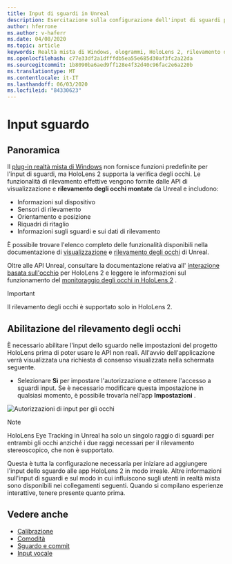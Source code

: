 ```yaml
---
title: Input di sguardi in Unreal
description: Esercitazione sulla configurazione dell'input di sguardi per HoloLens e Unreal Engine
author: hferrone
ms.author: v-haferr
ms.date: 04/08/2020
ms.topic: article
keywords: Realtà mista di Windows, ologrammi, HoloLens 2, rilevamento degli occhi, input dello sguardo, visualizzazione montata a capo, Unreal Engine
ms.openlocfilehash: c77e33df2a1dfffdb5ea55e685d30af3fc2a22da
ms.sourcegitcommit: 1b8090ba6aed9ff128e4f32d40c96fac2e6a220b
ms.translationtype: MT
ms.contentlocale: it-IT
ms.lasthandoff: 06/03/2020
ms.locfileid: "84330623"
---
```

# <a name="gaze-input"></a>Input sguardo

## <a name="overview"></a>Panoramica

Il [plug-in realtà mista di Windows](https://docs.unrealengine.com/Platforms/VR/WMR/index.html) non fornisce funzioni predefinite per l'input di sguardi, ma HoloLens 2 supporta la verifica degli occhi. Le funzionalità di rilevamento effettive vengono fornite dalle API di visualizzazione e **rilevamento degli occhi** **montate** da Unreal e includono:

- Informazioni sul dispositivo
- Sensori di rilevamento
- Orientamento e posizione
- Riquadri di ritaglio
- Informazioni sugli sguardi e sui dati di rilevamento

È possibile trovare l'elenco completo delle funzionalità disponibili nella documentazione di [visualizzazione](https://docs.unrealengine.com/BlueprintAPI/Input/HeadMountedDisplay/index.html) e [rilevamento degli occhi](https://docs.unrealengine.com/BlueprintAPI/EyeTracking/index.html) di Unreal. 

Oltre alle API Unreal, consultare la documentazione relativa all' [interazione basata sull'occhio](eye-gaze-interaction.md) per HoloLens 2 e leggere le informazioni sul funzionamento del [monitoraggio degli occhi in HoloLens 2](https://docs.microsoft.com/windows/mixed-reality/eye-tracking) .

> [!IMPORTANT]
> Il rilevamento degli occhi è supportato solo in HoloLens 2. 

## <a name="enabling-eye-tracking"></a>Abilitazione del rilevamento degli occhi
È necessario abilitare l'input dello sguardo nelle impostazioni del progetto HoloLens prima di poter usare le API non reali. All'avvio dell'applicazione verrà visualizzata una richiesta di consenso visualizzata nella schermata seguente.

- Selezionare **Sì** per impostare l'autorizzazione e ottenere l'accesso a sguardi input. Se è necessario modificare questa impostazione in qualsiasi momento, è possibile trovarla nell'app **Impostazioni** .

![Autorizzazioni di input per gli occhi](images/unreal/eye-input-permissions.png)

> [!NOTE] 
> HoloLens Eye Tracking in Unreal ha solo un singolo raggio di sguardi per entrambi gli occhi anziché i due raggi necessari per il rilevamento stereoscopico, che non è supportato.

Questa è tutta la configurazione necessaria per iniziare ad aggiungere l'input dello sguardo alle app HoloLens 2 in modo irreale. Altre informazioni sull'input di sguardi e sul modo in cui influiscono sugli utenti in realtà mista sono disponibili nei collegamenti seguenti. Quando si compilano esperienze interattive, tenere presente quanto prima. 

## <a name="see-also"></a>Vedere anche
* [Calibrazione](calibration.md)
* [Comodità](comfort.md)
* [Sguardo e commit](gaze-and-commit.md)
* [Input vocale](voice-design.md)
